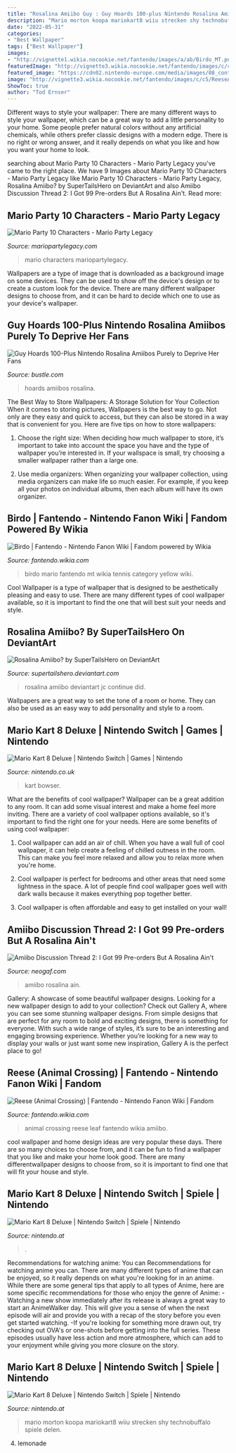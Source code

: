 ```yaml
---
title: "Rosalina Amiibo Guy : Guy Hoards 100-plus Nintendo Rosalina Amiibos Purely To Deprive Her Fans"
description: "Mario morton koopa mariokart8 wiiu strecken shy technobuffalo spiele delen"
date: "2022-05-31"
categories:
- "Best Wallpaper"
tags: ["Best Wallpaper"]
images:
- "http://vignette1.wikia.nocookie.net/fantendo/images/a/ab/Birdo_MT.png/revision/latest/scale-to-width-down/166?cb=20150318223334"
featuredImage: "http://vignette3.wikia.nocookie.net/fantendo/images/c/c5/ReeseACaF_Alt.png/revision/latest/scale-to-width-down/99?cb=20151017164942"
featured_image: "https://cdn02.nintendo-europe.com/media/images/08_content_images/games_6/nintendo_switch_7/nswitch_mariokart8deluxe/scr_character35.jpg"
image: "http://vignette3.wikia.nocookie.net/fantendo/images/c/c5/ReeseACaF_Alt.png/revision/latest/scale-to-width-down/99?cb=20151017164942"
ShowToc: true
author: "Tod Ernser"
---
```



Different ways to style your wallpaper:
There are many different ways to style your wallpaper, which can be a great way to add a little personality to your home. Some people prefer natural colors without any artificial chemicals, while others prefer classic designs with a modern edge. There is no right or wrong answer, and it really depends on what you like and how you want your home to look.

	

		
searching about Mario Party 10 Characters - Mario Party Legacy you've came to the right place. We have 9 Images about Mario Party 10 Characters - Mario Party Legacy like Mario Party 10 Characters - Mario Party Legacy, Rosalina Amiibo? by SuperTailsHero on DeviantArt and also Amiibo Discussion Thread 2: I Got 99 Pre-orders But A Rosalina Ain&#039;t. Read more:
		
    
## Mario Party 10 Characters - Mario Party Legacy

<img loading=lazy src="http://mariopartylegacy.com/wp-content/uploads/2014/06/mp10shyguy.png" onerror="this.onerror=null;this.src='https://tse3.mm.bing.net/th?id=OIP.0BZl2ufS5qKIKstTKlEbDAHaDy&amp;pid=15.1';" alt="Mario Party 10 Characters - Mario Party Legacy">

_Source: mariopartylegacy.com_

>mario characters mariopartylegacy. 

	

Wallpapers are a type of image that is downloaded as a background image on some devices. They can be used to show off the device's design or to create a custom look for the device. There are many different wallpaper designs to choose from, and it can be hard to decide which one to use as your device's wallpaper.

    
## Guy Hoards 100-Plus Nintendo Rosalina Amiibos Purely To Deprive Her Fans

<img loading=lazy src="https://imgix.bustle.com/rehost/2016/9/13/de6df2c0-8e92-4aa1-8461-cbeb40eb829e.jpg?w=614&amp;fit=crop&amp;crop=faces&amp;auto=format%2Ccompress&amp;q=50&amp;dpr=2" onerror="this.onerror=null;this.src='https://tse4.mm.bing.net/th?id=OIP.4C8CwP24Vj35Xby0pxYUQAHaEJ&amp;pid=15.1';" alt="Guy Hoards 100-Plus Nintendo Rosalina Amiibos Purely to Deprive Her Fans">

_Source: bustle.com_

>hoards amiibos rosalina. 

	

The Best Way to Store Wallpapers: A Storage Solution for Your Collection
When it comes to storing pictures, Wallpapers is the best way to go. Not only are they easy and quick to access, but they can also be stored in a way that is convenient for you. Here are five tips on how to store wallpapers:
1) Choose the right size: When deciding how much wallpaper to store, it’s important to take into account the space you have and the type of wallpaper you’re interested in. If your wallspace is small, try choosing a smaller wallpaper rather than a large one.

2) Use media organizers: When organizing your wallpaper collection, using media organizers can make life so much easier. For example, if you keep all your photos on individual albums, then each album will have its own organizer.

    
## Birdo | Fantendo - Nintendo Fanon Wiki | Fandom Powered By Wikia

<img loading=lazy src="http://vignette1.wikia.nocookie.net/fantendo/images/a/ab/Birdo_MT.png/revision/latest/scale-to-width-down/166?cb=20150318223334" onerror="this.onerror=null;this.src='https://tse1.mm.bing.net/th?id=OIP.FiUnBTUh1GWLyxOWEbmpZQAAAA&amp;pid=15.1';" alt="Birdo | Fantendo - Nintendo Fanon Wiki | Fandom powered by Wikia">

_Source: fantendo.wikia.com_

>birdo mario fantendo mt wikia tennis category yellow wiki. 

	

Cool Wallpaper is a type of wallpaper that is designed to be aesthetically pleasing and easy to use. There are many different types of cool wallpaper available, so it is important to find the one that will best suit your needs and style.

    
## Rosalina Amiibo? By SuperTailsHero On DeviantArt

<img loading=lazy src="http://fc04.deviantart.net/fs70/i/2015/032/7/8/rosalina_amiibo__by_supertailshero-d8gbzxx.png" onerror="this.onerror=null;this.src='https://tse3.mm.bing.net/th?id=OIP.fPyHaJSaDyxn1ECes4Z4MgHaFf&amp;pid=15.1';" alt="Rosalina Amiibo? by SuperTailsHero on DeviantArt">

_Source: supertailshero.deviantart.com_

>rosalina amiibo deviantart jc continue did. 

	

Wallpapers are a great way to set the tone of a room or home. They can also be used as an easy way to add personality and style to a room.

    
## Mario Kart 8 Deluxe | Nintendo Switch | Games | Nintendo

<img loading=lazy src="https://cdn02.nintendo-europe.com/media/images/08_content_images/games_6/nintendo_switch_7/nswitch_mariokart8deluxe/scr_character28.jpg" onerror="this.onerror=null;this.src='https://tse4.mm.bing.net/th?id=OIP.S9msDBroDPGUtxh2t1nFmgHaEK&amp;pid=15.1';" alt="Mario Kart 8 Deluxe | Nintendo Switch | Games | Nintendo">

_Source: nintendo.co.uk_

>kart bowser. 

	

What are the benefits of cool wallpaper?
Wallpaper can be a great addition to any room. It can add some visual interest and make a home feel more inviting. There are a variety of cool wallpaper options available, so it's important to find the right one for your needs. Here are some benefits of using cool wallpaper: 
1. Cool wallpaper can add an air of chill. When you have a wall full of cool wallpaper, it can help create a feeling of chilled outness in the room. This can make you feel more relaxed and allow you to relax more when you're home. 

2. Cool wallpaper is perfect for bedrooms and other areas that need some lightness in the space. A lot of people find cool wallpaper goes well with dark walls because it makes everything pop together better. 

3. Cool wallpaper is often affordable and easy to get installed on your wall!

    
## Amiibo Discussion Thread 2: I Got 99 Pre-orders But A Rosalina Ain&#039;t

<img loading=lazy src="https://41.media.tumblr.com/5c7e9b1655bc13703215fdb15ca406c0/tumblr_nhd6ak43jg1r6rsa8o1_1280.jpg" onerror="this.onerror=null;this.src='https://tse1.mm.bing.net/th?id=OIP.xituc5fsCen5GzbzlH5R-wHaJ4&amp;pid=15.1';" alt="Amiibo Discussion Thread 2: I Got 99 Pre-orders But A Rosalina Ain&#039;t">

_Source: neogaf.com_

>amiibo rosalina ain. 

	

Gallery: A showcase of some beautiful wallpaper designs.
Looking for a new wallpaper design to add to your collection? Check out Gallery A, where you can see some stunning wallpaper designs. From simple designs that are perfect for any room to bold and exciting designs, there is something for everyone. With such a wide range of styles, it’s sure to be an interesting and engaging browsing experience. Whether you’re looking for a new way to display your walls or just want some new inspiration, Gallery A is the perfect place to go!





	
	
    
## Reese (Animal Crossing) | Fantendo - Nintendo Fanon Wiki | Fandom

<img loading=lazy src="http://vignette3.wikia.nocookie.net/fantendo/images/c/c5/ReeseACaF_Alt.png/revision/latest/scale-to-width-down/99?cb=20151017164942" onerror="this.onerror=null;this.src='https://tse1.mm.bing.net/th?id=OIP.5rMXtjG7bsuBUnVGnPSfOgAAAA&amp;pid=15.1';" alt="Reese (Animal Crossing) | Fantendo - Nintendo Fanon Wiki | Fandom">

_Source: fantendo.wikia.com_

>animal crossing reese leaf fantendo wikia amiibo. 

	

cool wallpaper and home design ideas are very popular these days. There are so many choices to choose from, and it can be fun to find a wallpaper that you like and make your home look good. There are many differentwallpaper designs to choose from, so it is important to find one that will fit your house and style.

    
## Mario Kart 8 Deluxe | Nintendo Switch | Spiele | Nintendo

<img loading=lazy src="https://cdn02.nintendo-europe.com/media/images/08_content_images/games_6/nintendo_switch_7/nswitch_mariokart8deluxe/scr_character24.jpg" onerror="this.onerror=null;this.src='https://tse2.mm.bing.net/th?id=OIP.k8axxu5N8_G1_kHWdnzz1AHaEK&amp;pid=15.1';" alt="Mario Kart 8 Deluxe | Nintendo Switch | Spiele | Nintendo">

_Source: nintendo.at_

>. 

	

Recommendations for watching anime: You can
Recommendations for watching anime you can. There are many different types of anime that can be enjoyed, so it really depends on what you're looking for in an anime. While there are some general tips that apply to all types of Anime, here are some specific recommendations for those who enjoy the genre of Anime: 
-Watching a new show immediately after its release is always a great way to start an AnimeWalker day. This will give you a sense of when the next episode will air and provide you with a recap of the story before you even get started watching. 
-If you're looking for something more drawn out, try checking out OVA's or one-shots before getting into the full series. These episodes usually have less action and more atmosphere, which can add to your enjoyment while giving you more closure on the story.

    
## Mario Kart 8 Deluxe | Nintendo Switch | Spiele | Nintendo

<img loading=lazy src="https://cdn02.nintendo-europe.com/media/images/08_content_images/games_6/nintendo_switch_7/nswitch_mariokart8deluxe/scr_character35.jpg" onerror="this.onerror=null;this.src='https://tse4.mm.bing.net/th?id=OIP.8gbwrqTlIIeaDqaQS28PTwHaEK&amp;pid=15.1';" alt="Mario Kart 8 Deluxe | Nintendo Switch | Spiele | Nintendo">

_Source: nintendo.at_

>mario morton koopa mariokart8 wiiu strecken shy technobuffalo spiele delen. 

	

4. lemonade 

